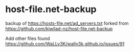 # host-file.net-backup
backup of https://hosts-file.net/ad_servers.txt forked from https://github.com/kiwilad-nz/host-file.net-backup

Add other files found https://github.com/WaLLy3K/wally3k.github.io/issues/91
